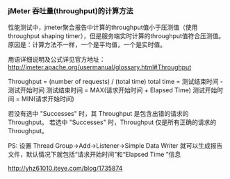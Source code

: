 
### jMeter 吞吐量(throughput)的计算方法

性能测试中，jmeter聚合报告中计算的throughput值小于压测值（使用throughput shaping timer），但是服务端实时计算的throughput值符合压测值。
原因是：计算方法不一样，一个是平均值，一个是实时值。


用语详细说明及公式详见官方地址： 
http://jmeter.apache.org/usermanual/glossary.html#Throughput 

Throughput = (number of requests) / (total time) 
total time = 测试结束时间 - 测试开始时间 
测试结束时间 = MAX(请求开始时间 + Elapsed Time) 
测试开始时间 = MIN(请求开始时间) 

若没有选中 "Successes" 时，其 Throughput 是包含出错的请求的 Throughput。 
若选中 "Successes" 时，Throughput 仅是所有正确的请求的 Throughput。 

PS: 
设置 Thread Group->Add->Listener->Simple Data Writer 就可以生成报告文件，默认情况下就包括“请求开始时间”和“Elapsed Time ”信息



http://yhz61010.iteye.com/blog/1735874